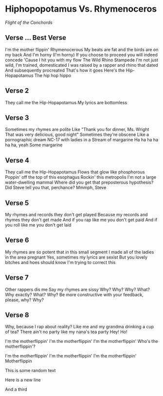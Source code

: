 # Hiphopopotamus Vs. Rhymenoceros

_Flight of the Conchords_


## Verse ... Best Verse
I'm the mother flippin' Rhymenocerous
My beats are fat and the birds are on my back
And I'm horny (I'm horny)
If you choose to proceed you will indeed concede
'Cause I hit you with my flow
The Wild Rhino Stampede
I'm not just wild, I'm trained, domesticated
I was raised by a rapper and rhino that dated
And subsequently procreated
That's how it goes
Here's the Hip-Hopapotamus
The hip hop hippo

## Verse 2
They call me the Hip-Hopapotamus
My lyrics are bottomless

## Verse 3
Sometimes my rhymes are polite
Like "Thank you for dinner, Ms. Wright
That was very delicious, good night"
Sometimes they're obscene
Like a pornographic dream
NC-17 with ladies in a 
Stream of margarine
Ha ha ha ha ha ha, yeah
Some margarine

## Verse 4
They call me the Hip-Hopapotamus
Flows that glow like phosphorous
Poppin' off the top of this esophagus
Rockin' this metropolis
I'm not a large water-dwelling mammal
Where did you get that preposterous hypothesis?
Did Steve tell you that, perchance?
Mmmph, Steve


## Verse 5
My rhymes and records they don't get played
Because my records and rhymes they don't get made
And if you rap like me you don't get paid
And if you roll like me you don't get laid

## Verse 6
My rhymes are so potent that in this small segment
I made all of the ladies in the area pregnant
Yes, sometimes my lyrics are sexist
But you lovely bitches and hoes should know I'm trying to correct this


## Verse 7
Other rappers dis me
Say my rhymes are sissy
Why? Why? Why?
What?
Why exactly?
What? Why?
Be more constructive with your feedback, please, why?
Why?

## Verse 8
Why, because I rap about reality?
Like me and my grandma drinking a cup of tea?
There ain't no party like my nana's tea party
Hey! Ho!

I'm the motherflippin'
I'm the motherflippin'
I'm the motherflippin'
Who's the motherflippin'?

I'm the motherflippin'
I'm the motherflippin'
I'm the motherflippin'
Motherflippin

This is some random text

Here is a new line

And a third